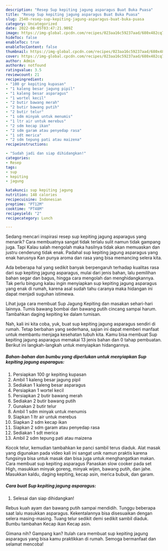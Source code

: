 ```yaml
---
description: "Resep Sup kepiting jagung asparagus Buat Buka Puasa"
title: "Resep Sup kepiting jagung asparagus Buat Buka Puasa"
slug: 2540-resep-sup-kepiting-jagung-asparagus-buat-buka-puasa
category: Uncategorized
date: 2022-08-05T03:47:21.909Z
image: https://img-global.cpcdn.com/recipes/023aa16c59237aad/680x482cq70/sup-kepiting-jagung-asparagus-foto-resep-utama.jpg
hideToc: false
enableToc: true
enableTocContent: false
thumbnail: https://img-global.cpcdn.com/recipes/023aa16c59237aad/680x482cq70/sup-kepiting-jagung-asparagus-foto-resep-utama.jpg
cover: https://img-global.cpcdn.com/recipes/023aa16c59237aad/680x482cq70/sup-kepiting-jagung-asparagus-foto-resep-utama.jpg
author: Admin
authorAv: notfound
ratingvalue: 3.5
reviewcount: 21
recipeingredient:
- "100 gr kepiting kupasan"
- "1 kaleng besar jagung pipil"
- "1 kaleng besar asparagus"
- "1 wortel kecil"
- "2 butir bawang merah"
- "2 butir bawang putih"
- "2 butir telur"
- "1 sdm minyak untuk menumis"
- "1 ltr air untuk merebus"
- "2 sdm kecap ikan"
- "2 sdm garam atau penyedap rasa"
- "1 sdt merica"
- "2 sdm tepung pati atau maizena"
recipeinstructions:

- "Sudah jadi dan siap dihidangkan!"
categories:
- Resep
tags:
- sup
- kepiting
- jagung

katakunci: sup kepiting jagung 
nutrition: 148 calories
recipecuisine: Indonesian
preptime: "PT12M"
cooktime: "PT48M"
recipeyield: "2"
recipecategory: Lunch

---
```



Sedang mencari inspirasi resep sup kepiting jagung asparagus yang menarik? Cara membuatnya sangat tidak terlalu sulit namun tidak gampang juga. Tapi Kalau salah mengolah maka hasilnya tidak akan memuaskan dan justru cenderung tidak enak. Padahal sup kepiting jagung asparagus yang enak harusnya Kan punya aroma dan rasa yang bisa memancing selera kita.


Ada beberapa hal yang sedikit banyak berpengaruh terhadap kualitas rasa dari sup kepiting jagung asparagus, mulai dari jenis bahan, lalu pemilihan bahan segar dan bagus, hingga cara mengolah dan menghidangkannya. Tak perlu bingung kalau ingin menyiapkan sup kepiting jagung asparagus yang enak di rumah, karena asal sudah tahu caranya maka hidangan ini dapat menjadi suguhan istimewa.

Lihat juga cara membuat Sup Jagung Kepiting dan masakan sehari-hari lainnya. Tumis bawang bombai dan bawang putih cincang sampai harum. Tambahkan daging kepiting ke dalam tumisan.


Nah, kali ini kita coba, yuk, buat sup kepiting jagung asparagus sendiri di rumah. Tetap berbahan yang sederhana, sajian ini dapat memberi manfaat untuk membantu menjaga kesehatan tubuh kita. Kamu bisa membuat Sup kepiting jagung asparagus memakai 13 jenis bahan dan 0 tahap pembuatan. Berikut ini langkah-langkah untuk menyiapkan hidangannya.

<!--inarticleads1-->

##### Bahan-bahan dan bumbu yang diperlukan untuk menyiapkan Sup kepiting jagung asparagus:

1. Persiapkan 100 gr kepiting kupasan
1. Ambil 1 kaleng besar jagung pipil
1. Sediakan 1 kaleng besar asparagus
1. Persiapkan 1 wortel kecil
1. Persiapkan 2 butir bawang merah
1. Sediakan 2 butir bawang putih
1. Gunakan 2 butir telur
1. Ambil 1 sdm minyak untuk menumis
1. Siapkan 1 ltr air untuk merebus
1. Siapkan 2 sdm kecap ikan
1. Siapkan 2 sdm garam atau penyedap rasa
1. Sediakan 1 sdt merica
1. Ambil 2 sdm tepung pati atau maizena


Kocok telur, kemudian tambahkan ke panci sambil terus diaduk. Alat masak yang digunakan pada video kali ini sangat unik namun praktis karena fungsinya bisa untuk masak dan bisa juga untuk menghangatkan makan. Cara membuat sup kepiting asparagus Panaskan slow cooker pada set High, masukkan minyak goreng, minyak wijen, bawang putih, dan jahe. Masukkan kaldu, daging kepiting, kecap asin, merica bubuk, dan garam. 

<!--inarticleads2-->

##### Cara buat Sup kepiting jagung asparagus:


1. Selesai dan siap dihidangkan!

Rebus kuah ayam dan bawang putih sampai mendidih. Tunggu beberapa saat lalu masukkan asparagus. Kekentalannya bisa disesuaikan dengan selera masing-masing. Tuang telur sedikit demi sedikit sambil diaduk. Bumbu tambahan Kecap ikan Kecap asin. 

Gimana nih? Gampang kan? Itulah cara membuat sup kepiting jagung asparagus yang bisa kamu praktikkan di rumah. Semoga bermanfaat dan selamat mencoba!
